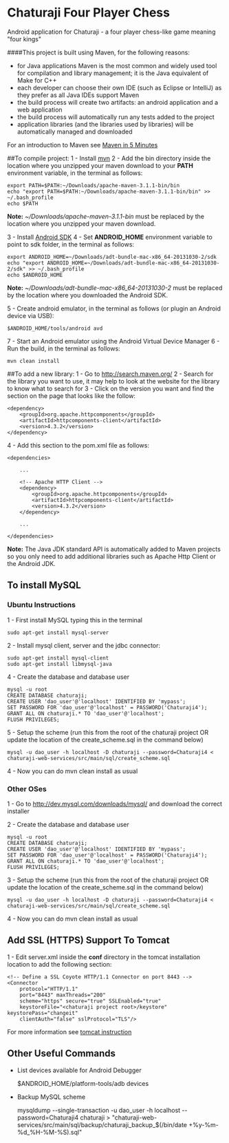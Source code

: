 Chaturaji Four Player Chess
===========================

Android application for Chaturaji - a four player chess-like game meaning "four kings"

####This project is built using Maven, for the following reasons:
* for Java applications Maven is the most common and widely used tool for compilation and library management; it is the Java equivalent of Make for C++
* each developer can choose their own IDE (such as Eclipse or IntelliJ) as they prefer as all Java IDEs support Maven
* the build process will create two artifacts: an android application and a web application
* the build process will automatically run any tests added to the project
* application libraries (and the libraries used by libraries) will be automatically managed and downloaded

For an introduction to Maven see [Maven in 5 Minutes](http://maven.apache.org/guides/getting-started/maven-in-five-minutes.html)

##To compile project:
1 - Install [mvn](http://maven.apache.org/)
2 - Add the bin directory inside the location where you unzipped your maven download to your **PATH** environment variable, in the terminal as follows:


    export PATH=$PATH:~/Downloads/apache-maven-3.1.1-bin/bin
    echo "export PATH=$PATH:~/Downloads/apache-maven-3.1.1-bin/bin" >> ~/.bash_profile
    echo $PATH


**Note:** *~/Downloads/apache-maven-3.1.1-bin* must be replaced by the location where you unzipped your maven download.

3 - Install [Android SDK](http://developer.android.com/sdk/index.html)
4 - Set **ANDROID_HOME** environment variable to point to sdk folder, in the terminal as follows:


    export ANDROID_HOME=~/Downloads/adt-bundle-mac-x86_64-20131030-2/sdk
    echo "export ANDROID_HOME=~/Downloads/adt-bundle-mac-x86_64-20131030-2/sdk" >> ~/.bash_profile
    echo $ANDROID_HOME


**Note:** *~/Downloads/adt-bundle-mac-x86_64-20131030-2* must be replaced by the location where you downloaded the Android SDK.

5 - Create android emulator, in the terminal as follows (or plugin an Android device via USB):


    $ANDROID_HOME/tools/android avd


7 - Start an Android emulator using the Android Virtual Device Manager
6 - Run the build, in the terminal as follows:


    mvn clean install


##To add a new library:
1 - Go to http://search.maven.org/
2 - Search for the library you want to use, it may help to look at the website for the library to know what to search for
3 - Click on the version you want and find the section on the page that looks like the follow:


    <dependency>
        <groupId>org.apache.httpcomponents</groupId>
        <artifactId>httpcomponents-client</artifactId>
        <version>4.3.2</version>
    </dependency>


4 - Add this section to the pom.xml file as follows:


    <dependencies>

        ...

        <!-- Apache HTTP Client -->
        <dependency>
            <groupId>org.apache.httpcomponents</groupId>
            <artifactId>httpcomponents-client</artifactId>
            <version>4.3.2</version>
        </dependency>

        ...

    </dependencies>


**Note:** The Java JDK standard API is automatically added to Maven projects so you only need to add additional libraries such as Apache Http Client or the Android JDK.

## To install MySQL

### Ubuntu Instructions

1 - First install MySQL typing this in the terminal


    sudo apt-get install mysql-server


2 - Install mysql client, server and the jdbc connector:


    sudo apt-get install mysql-client
    sudo apt-get install libmysql-java


4 - Create the database and database user


    mysql -u root
    CREATE DATABASE chaturaji;
    CREATE USER 'dao_user'@'localhost' IDENTIFIED BY 'mypass';
    SET PASSWORD FOR 'dao_user'@'localhost' = PASSWORD('Chaturaji4');
    GRANT ALL ON chaturaji.* TO 'dao_user'@'localhost';
    FLUSH PRIVILEGES;


5 - Setup the scheme (run this from the root of the chaturaji project OR update the location of the create_scheme.sql in the command below)


    mysql -u dao_user -h localhost -D chaturaji --password=Chaturaji4 < chaturaji-web-services/src/main/sql/create_scheme.sql


4 - Now you can do mvn clean install as usual

### Other OSes

1 - Go to http://dev.mysql.com/downloads/mysql/ and download the correct installer

2 - Create the database and database user


    mysql -u root
    CREATE DATABASE chaturaji;
    CREATE USER 'dao_user'@'localhost' IDENTIFIED BY 'mypass';
    SET PASSWORD FOR 'dao_user'@'localhost' = PASSWORD('Chaturaji4');
    GRANT ALL ON chaturaji.* TO 'dao_user'@'localhost';
    FLUSH PRIVILEGES;


3 - Setup the scheme (run this from the root of the chaturaji project OR update the location of the create_scheme.sql in the command below)


    mysql -u dao_user -h localhost -D chaturaji --password=Chaturaji4 < chaturaji-web-services/src/main/sql/create_scheme.sql


4 - Now you can do mvn clean install as usual

## Add SSL (HTTPS) Support To Tomcat

1 - Edit server.xml inside the **conf** directory in the tomcat installation location to add the following section:

    <!-- Define a SSL Coyote HTTP/1.1 Connector on port 8443 -->
    <Connector
        protocol="HTTP/1.1"
        port="8443" maxThreads="200"
        scheme="https" secure="true" SSLEnabled="true"
        keystoreFile="<chaturaji project root>/keystore" keystorePass="changeit"
        clientAuth="false" sslProtocol="TLS"/>

For more information see [tomcat instruction](http://tomcat.apache.org/tomcat-8.0-doc/ssl-howto.html)

## Other Useful Commands

- List devices available for Android Debugger

    $ANDROID_HOME/platform-tools/adb devices

- Backup MySQL scheme

    mysqldump --single-transaction -u dao_user -h localhost --password=Chaturaji4 chaturaji > "chaturaji-web-services/src/main/sql/backup/chaturaji_backup_$(/bin/date +%y-%m-%d_%H-%M-%S).sql"
     
